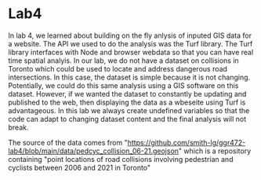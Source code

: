 # Lab4

In lab 4, we learned about building on the fly anlysis of inputed GIS data for a website. The API we used to do the analysis was the Turf library. The Turf library interfaces with Node and browser webdata so that you can have real time spatial analyis. In our lab, we do not have a dataset on collisions in Toronto which could be used to locate and address dangerous road intersections. In this case, the dataset is simple because it is not changing. Potentially, we could do this same analysis using a GIS software on this dataset. However, if we wanted the dataset to constantly be updating and published to the web, then displaying the data as a wbeseite using Turf is advantageous. In this lab we always create undefined variables so that the code can adapt to changing dataset content and the final analysis will not break.



The source of the data comes from "https://github.com/smith-lg/ggr472-lab4/blob/main/data/pedcyc_collision_06-21.geojson" which is a repository containing "point locations of road collisions involving pedestrian and cyclists between 2006 and 2021 in Toronto"


